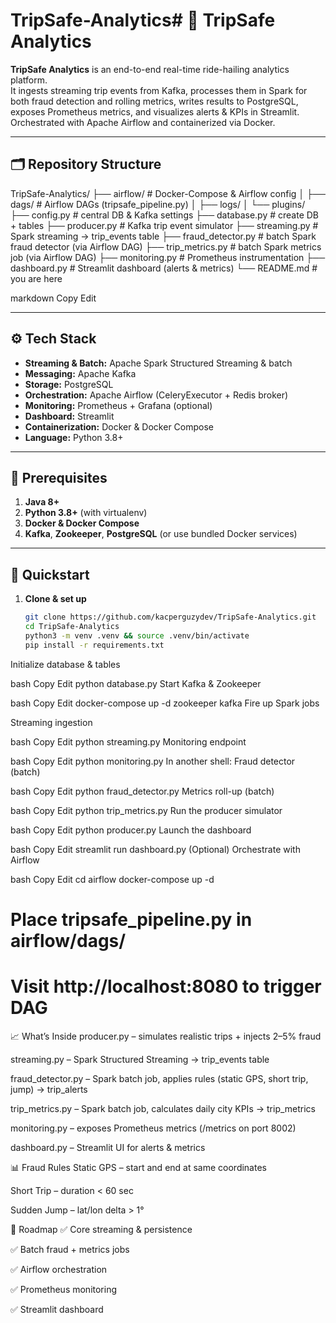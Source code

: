 # TripSafe-Analytics# 🚀 TripSafe Analytics

**TripSafe Analytics** is an end-to-end real-time ride-hailing analytics platform.  
It ingests streaming trip events from Kafka, processes them in Spark for both fraud detection and rolling metrics, writes results to PostgreSQL, exposes Prometheus metrics, and visualizes alerts & KPIs in Streamlit. Orchestrated with Apache Airflow and containerized via Docker.

---

## 🗂️ Repository Structure

TripSafe-Analytics/
├── airflow/ # Docker-Compose & Airflow config
│ ├── dags/ # Airflow DAGs (tripsafe_pipeline.py)
│ ├── logs/
│ └── plugins/
├── config.py # central DB & Kafka settings
├── database.py # create DB + tables
├── producer.py # Kafka trip event simulator
├── streaming.py # Spark streaming → trip_events table
├── fraud_detector.py # batch Spark fraud detector (via Airflow DAG)
├── trip_metrics.py # batch Spark metrics job (via Airflow DAG)
├── monitoring.py # Prometheus instrumentation
├── dashboard.py # Streamlit dashboard (alerts & metrics)
└── README.md # you are here

markdown
Copy
Edit

---

## ⚙️ Tech Stack

- **Streaming & Batch:** Apache Spark Structured Streaming & batch  
- **Messaging:** Apache Kafka  
- **Storage:** PostgreSQL  
- **Orchestration:** Apache Airflow (CeleryExecutor + Redis broker)  
- **Monitoring:** Prometheus + Grafana (optional)  
- **Dashboard:** Streamlit  
- **Containerization:** Docker & Docker Compose  
- **Language:** Python 3.8+

---

## 🔧 Prerequisites

1. **Java 8+**  
2. **Python 3.8+** (with virtualenv)  
3. **Docker & Docker Compose**  
4. **Kafka**, **Zookeeper**, **PostgreSQL** (or use bundled Docker services)  

---

## 🚀 Quickstart

1. **Clone & set up**  
   ```bash
   git clone https://github.com/kacperguzydev/TripSafe-Analytics.git
   cd TripSafe-Analytics
   python3 -m venv .venv && source .venv/bin/activate
   pip install -r requirements.txt
Initialize database & tables

bash
Copy
Edit
python database.py
Start Kafka & Zookeeper

bash
Copy
Edit
docker-compose up -d zookeeper kafka
Fire up Spark jobs

Streaming ingestion

bash
Copy
Edit
python streaming.py
Monitoring endpoint

bash
Copy
Edit
python monitoring.py
In another shell:
Fraud detector (batch)

bash
Copy
Edit
python fraud_detector.py
Metrics roll-up (batch)

bash
Copy
Edit
python trip_metrics.py
Run the producer simulator

bash
Copy
Edit
python producer.py
Launch the dashboard

bash
Copy
Edit
streamlit run dashboard.py
(Optional) Orchestrate with Airflow

bash
Copy
Edit
cd airflow
docker-compose up -d
# Place tripsafe_pipeline.py in airflow/dags/
# Visit http://localhost:8080 to trigger DAG
📈 What’s Inside
producer.py – simulates realistic trips + injects 2–5% fraud

streaming.py – Spark Structured Streaming → trip_events table

fraud_detector.py – Spark batch job, applies rules (static GPS, short trip, jump) → trip_alerts

trip_metrics.py – Spark batch job, calculates daily city KPIs → trip_metrics

monitoring.py – exposes Prometheus metrics (/metrics on port 8002)

dashboard.py – Streamlit UI for alerts & metrics

📊 Fraud Rules
Static GPS – start and end at same coordinates

Short Trip – duration < 60 sec

Sudden Jump – lat/lon delta > 1°

📝 Roadmap
✅ Core streaming & persistence

✅ Batch fraud + metrics jobs

✅ Airflow orchestration

✅ Prometheus monitoring

✅ Streamlit dashboard
